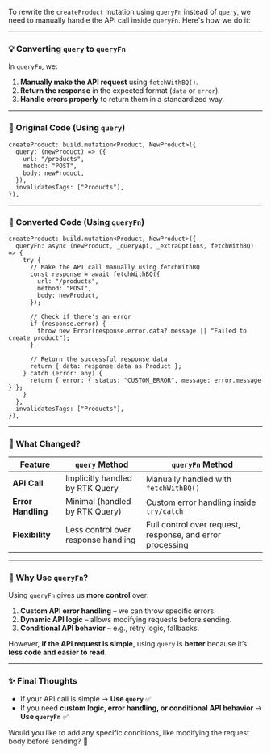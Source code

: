 To rewrite the `createProduct` mutation using `queryFn` instead of `query`, we need to manually handle the API call inside `queryFn`. Here's how we do it:

---

### **💡 Converting `query` to `queryFn`**
In `queryFn`, we:
1. **Manually make the API request** using `fetchWithBQ()`.
2. **Return the response** in the expected format (`data` or `error`).
3. **Handle errors properly** to return them in a standardized way.

---

### **🔹 Original Code (Using `query`)**
```tsx
createProduct: build.mutation<Product, NewProduct>({
  query: (newProduct) => ({
    url: "/products",
    method: "POST",
    body: newProduct,
  }),
  invalidatesTags: ["Products"],
}),
```

---

### **🔹 Converted Code (Using `queryFn`)**
```tsx
createProduct: build.mutation<Product, NewProduct>({
  queryFn: async (newProduct, _queryApi, _extraOptions, fetchWithBQ) => {
    try {
      // Make the API call manually using fetchWithBQ
      const response = await fetchWithBQ({
        url: "/products",
        method: "POST",
        body: newProduct,
      });

      // Check if there's an error
      if (response.error) {
        throw new Error(response.error.data?.message || "Failed to create product");
      }

      // Return the successful response data
      return { data: response.data as Product };
    } catch (error: any) {
      return { error: { status: "CUSTOM_ERROR", message: error.message } };
    }
  },
  invalidatesTags: ["Products"],
}),
```

---

### **🧐 What Changed?**
| Feature         | `query` Method | `queryFn` Method |
|----------------|---------------|-----------------|
| **API Call**   | Implicitly handled by RTK Query | Manually handled with `fetchWithBQ()` |
| **Error Handling** | Minimal (handled by RTK Query) | Custom error handling inside `try/catch` |
| **Flexibility** | Less control over response handling | Full control over request, response, and error processing |

---

### **🚀 Why Use `queryFn`?**
Using `queryFn` gives us **more control** over:
1. **Custom API error handling** – we can throw specific errors.
2. **Dynamic API logic** – allows modifying requests before sending.
3. **Conditional API behavior** – e.g., retry logic, fallbacks.

However, **if the API request is simple**, using `query` is **better** because it’s **less code and easier to read**.

---

### **✨ Final Thoughts**
- If your API call is simple → **Use `query`** ✅
- If you need **custom logic, error handling, or conditional API behavior** → **Use `queryFn`** ✅

Would you like to add any specific conditions, like modifying the request body before sending? 🚀